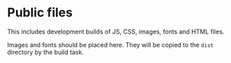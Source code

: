 # Public files

This includes development builds of JS, CSS, images, fonts and HTML files.

Images and fonts should be placed here. They will be copied to the `dist`
directory by the build task.